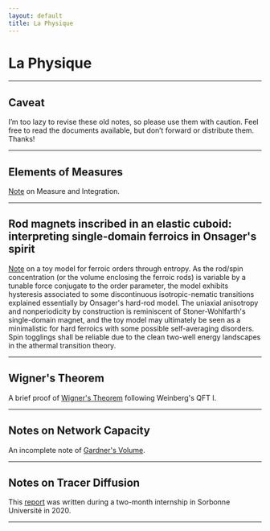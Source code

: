 ```yaml
---
layout: default
title: La Physique
---
```

# La Physique

---

## Caveat

I’m too lazy to revise these old notes, so please use them with caution. Feel free to read the documents available, but don’t forward or distribute them. Thanks!

---

## Elements of Measures
[Note](../assets/notes/Measures.pdf) on Measure and Integration.

___

## Rod magnets inscribed in an elastic cuboid: interpreting single-domain ferroics in Onsager's spirit

[Note](https://arxiv.org/abs/2206.01811) on a toy model for ferroic orders through entropy. As the rod/spin concentration (or the volume enclosing the ferroic rods) is variable by a tunable force conjugate to the order parameter, the model exhibits hysteresis associated to some discontinuous isotropic-nematic transitions explained essentially by Onsager's hard-rod model. The uniaxial anisotropy and nonperiodicity by construction is reminiscent of Stoner-Wohlfarth's single-domain magnet, and the toy model may ultimately be seen as a minimalistic for hard ferroics with some possible self-averaging disorders. Spin togglings shall be reliable due to the clean two-well energy landscapes in the athermal transition theory.

___

## Wigner's Theorem
A brief proof of [Wigner's Theorem](../assets/notes/Wigner's_Theorem.pdf) following Weinberg's QFT I.

___

## Notes on Network Capacity
An incomplete note of [Gardner's Volume](../assets/notes/Notes_on_Gardner's_Volume.pdf).

___

## Notes on Tracer Diffusion
This [report](../assets/notes/Notes_on_Tracer_Diffusion.pdf) was written during a two-month internship in Sorbonne Université in 2020.

___
